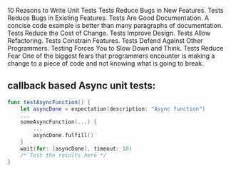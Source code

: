 10 Reasons to Write Unit Tests
Tests Reduce Bugs in New Features.
Tests Reduce Bugs in Existing Features.
Tests Are Good Documentation. A concise code example is better than many paragraphs of documentation.
Tests Reduce the Cost of Change.
Tests Improve Design.
Tests Allow Refactoring.
Tests Constrain Features.
Tests Defend Against Other Programmers.
Testing Forces You to Slow Down and Think.
Tests Reduce Fear One of the biggest fears that programmers encounter is making a change to a piece of code and not knowing what is going to break.

## callback based Async unit tests: 
```swift
func testAsyncFunction() {
    let asyncDone = expectation(description: "Async function")
    ...
    someAsyncFunction(...) {
        ...
        asyncDone.fulfill()
    }
    wait(for: [asyncDone], timeout: 10)
    /* Test the results here */
}
```
